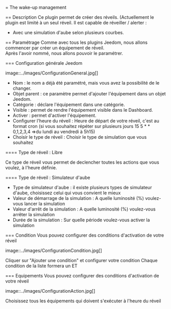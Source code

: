 = The wake-up management

== Description
Ce plugin permet de créer des réveils. (Actuellement le plugin est limité à un seul réveil.
Il est capable de réveiller / alerter :
* Avec une simulation d'aube selon plusieurs courbes.

== Paramétrage
Comme avec tous les plugins Jeedom, nous allons commencer par créer un équipement de réveil.		
Après l'avoir nommé, nous allons pouvoir le paramétrer.		

=== Configuration générale Jeedom		
		
image::../images/ConfigurationGeneral.jpg[]		
* Nom  : le nom a déjà été paramétré, mais vous avez la possibilité de le changer.		
* Objet parent : ce paramètre permet d'ajouter l'équipement dans un objet Jeedom.		
* Catégorie : déclare l'équipement dans une catégorie.		
* Visible : permet de rendre l'équipement visible dans le Dashboard.		
* Activer : permet d'activer l'équipement.		
* Configurer l'heure du réveil : Heure de départ de votre réveil, c'est au format cron (si vous souhaitez répéter sur plusieurs jours 15 5 * * 0,1,2,3,4 =>du lundi au vendredi à 5h15)
* Choisir le type de réveil : Choisir le type de simulation que vous souhaitez

==== Type de réveil  : Libre

Ce type de réveil vous permet de declencher toutes les actions que vous voulez, à l'heure définie.

==== Type de réveil  : Simulateur d'aube

* Type de simulateur d'aube : il existe plusieurs types de simulateur d'aube, choisissez celui qui vous convient le mieux 
* Valeur de démarrage de la simulation : A quelle luminosité (%) voulez-vous lancer la simulation
* Valeur d'arrêt de la simulation :  A quelle luminosité (%) voulez-vous arrêter la simulation
* Durée de la simulation : Sur quelle période voulez-vous activer la simulation

=== Condition
Vous pouvez configurer des conditions d'activation de votre réveil

image::../images/ConfigurationCondition.jpg[]	

Cliquer sur "Ajouter une condition" et configurer votre condition
Chaque condition de la liste formera un ET

=== Equipements
Vous pouvez configurer des conditions d'activation de votre réveil

image::../images/ConfigurationAction.jpg[]	

Choisissez tous les équipements qui doivent s'exécuter à l'heure du réveil